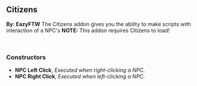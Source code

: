 ## Citizens
**By: EazyFTW**
The Citizens addon gives you the ability to make scripts with interaction of a NPC's
**NOTE:** This addon requires Citizens to load!

<br>

### Constructors
* **NPC Left Click**, *Executed when right-clicking a NPC.*
* **NPC Right Click**, *Executed when left-clicking a NPC.*

